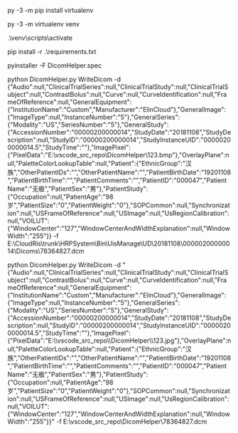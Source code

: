 
py -3 -m pip install virtualenv

py -3 -m virtualenv venv

.\venv\scripts\activate

pip install -r .\requirements.txt

pyinstaller -F DicomHelper.spec

python DicomHelper.py WriteDicom -d {"Audio":null,"ClinicalTrialSeries":null,"ClinicalTrialStudy":null,"ClinicalTrialSubject":null,"ContrastBolus":null,"Curve":null,"CurveIdentification":null,"FrameOfReference":null,"GeneralEquipment":{"InstitutionName":"Custom","Manufacturer":"ElinCloud"},"GeneralImage":{"ImageType":null,"InstanceNumber":"5"},"GeneralSeries":{"Modality":"US","SeriesNumber":"5"},"GeneralStudy":{"AccessionNumber":"00000200000014","StudyDate":"20181108","StudyDescription":null,"StudyID":"00000200000014","StudyInstanceUID":"00000200000014.5","StudyTime":""},"ImagePixel":{"PixelData":"E:\\vscode_src_repo\\DicomHelper\\123.bmp"},"OverlayPlane":null,"PaletteColorLookupTable":null,"Patient":{"EthnicGroup":"汉族","OtherPatientIDs":"","OtherPatientName":"","PatientBirthDate":"19201108","PatientBirthTime":"","PatientComments":"","PatientID":"000047","PatientName":"无极","PatientSex":"男"},"PatientStudy":{"Occupation":null,"PatientAge":"98岁","PatientSize":"0","PatientWeight":"0"},"SOPCommon":null,"Synchronization":null,"USFrameOfReference":null,"USImage":null,"UsRegionCalibration":null,"VOILUT":{"WindowCenter":"127","WindowCenterAndWidthExplanation":null,"WindowWidth":"255"}} -f E:\CloudRis\trunk\HRPSystem\Bin\UisManage\UD\20181108\00000200000014\Dicoms\78364827.dcm

 python DicomHelper.py WriteDicom -d "{\"Audio\":null,\"ClinicalTrialSeries\":null,\"ClinicalTrialStudy\":null,\"ClinicalTrialSubject\":null,\"ContrastBolus\":null,\"Curve\":null,\"CurveIdentification\":null,\"FrameOfReference\":null,\"GeneralEquipment\":{\"InstitutionName\":\"Custom\",\"Manufacturer\":\"ElinCloud\"},\"GeneralImage\":{\"ImageType\":null,\"InstanceNumber\":\"5\"},\"GeneralSeries\":{\"Modality\":\"US\",\"SeriesNumber\":\"5\"},\"GeneralStudy\":{\"AccessionNumber\":\"00000200000014\",\"StudyDate\":\"20181108\",\"StudyDescription\":null,\"StudyID\":\"00000200000014\",\"StudyInstanceUID\":\"00000200000014.5\",\"StudyTime\":\"\"},\"ImagePixel\":{\"PixelData\":\"E:\\\\vscode_src_repo\\\\DicomHelper\\\\123.jpg\"},\"OverlayPlane\":null,\"PaletteColorLookupTable\":null,\"Patient\":{\"EthnicGroup\":\"汉族\",\"OtherPatientIDs\":\"\",\"OtherPatientName\":\"\",\"PatientBirthDate\":\"19201108\",\"PatientBirthTime\":\"\",\"PatientComments\":\"\",\"PatientID\":\"000047\",\"PatientName\":\"无极\",\"PatientSex\":\"男\"},\"PatientStudy\":{\"Occupation\":null,\"PatientAge\":\"98岁\",\"PatientSize\":\"0\",\"PatientWeight\":\"0\"},\"SOPCommon\":null,\"Synchronization\":null,\"USFrameOfReference\":null,\"USImage\":null,\"UsRegionCalibration\":null,\"VOILUT\":{\"WindowCenter\":\"127\",\"WindowCenterAndWidthExplanation\":null,\"WindowWidth\":\"255\"}}" -f E:\vscode_src_repo\DicomHelper\78364827.dcm